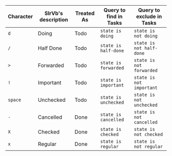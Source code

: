 | Character           | SlrVb's description | Treated As | Query to find in Tasks | Query to exclude in Tasks  |
| ------------------- | ------------------- | ---------- | ---------------------- | -------------------------- |
| `d` | Doing | Todo | `state is doing` | `state is not doing` |
| `/` | Half Done | Todo | `state is half-done` | `state is not half-done` |
| `>` | Forwarded | Todo | `state is forwarded` | `state is not forwarded` |
| `!` | Important | Todo | `state is important` | `state is not important` |
| `space` | Unchecked | Todo | `state is unchecked` | `state is not unchecked` |
| `-` | Cancelled | Done | `state is cancelled` | `state is not cancelled` |
| `X` | Checked | Done | `state is checked` | `state is not checked` |
| `x` | Regular | Done | `state is regular` | `state is not regular` |
